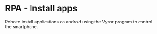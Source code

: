# RPA - Install apps

Robo to install applications on android using the Vysor program to control the smartphone.
